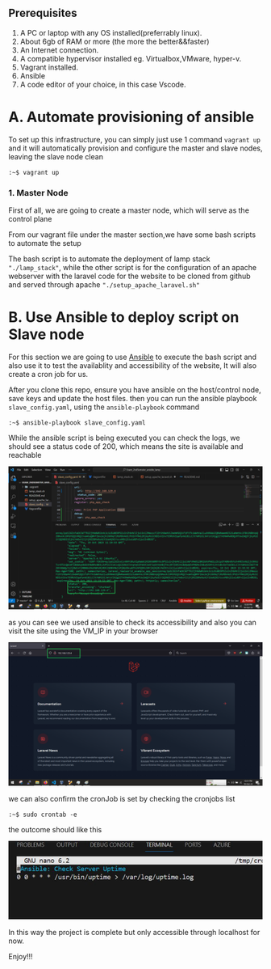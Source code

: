 <!-- @format -->

## Prerequisites

1. A PC or laptop with any OS installed(preferrably linux).
1. About 6gb of RAM or more (the more the better&&faster)
1. An Internet connection.
1. A compatible hypervisor installed eg. Virtualbox,VMware, hyper-v.
1. Vagrant installed.
1. Ansible
1. A code editor of your choice, in this case Vscode.

# A. Automate provisioning of ansible

To set up this infrastructure, you can simply just use 1 command `vagrant up` and it will automatically provision and configure the master and slave nodes, leaving the slave node clean

```
:~$ vagrant up
```

### 1. Master Node

First of all, we are going to create a master node, which will serve as the control plane

From our vagrant file under the master section,we have some bash scripts to automate the setup

The bash script is to automate the deployment of lamp stack `"./lamp_stack"`, while the other script is for the configuration of an apache webserver with the laravel code for the website to be cloned from github and served through apache `"./setup_apache_laravel.sh"`

# B. Use Ansible to deploy script on Slave node

For this section we are going to use [Ansible]() to execute the bash script and also use it to test the availablity and accessibility of the website, It will also create a cron job for us.

After you clone this repo, ensure you have ansible on the host/control node, save keys and update the host files. then you can run the ansible playbook `slave_config.yaml`, using the `ansible-playbook` command

```
:~$ ansible-playbook slave_config.yaml
```

While the ansible script is being executed you can check the logs, we should see a status code of 200, which means the site is available and reachable

![alt](images/ansible1.png)

as you can see we used ansible to check its accessibility and also you can visit the site using the VM_IP in your browser

![alt](images/ansible2.png)

we can also confirm the cronJob is set by checking the cronjobs list

```
:~$ sudo crontab -e
```

the outcome should like this

![alt](images/ansible3.JPG)

In this way the project is complete but only accessible through localhost for now.

Enjoy!!!

